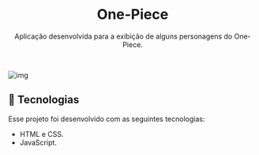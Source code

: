 <h1 align="center"> One-Piece </h1>

<p align="center">
Aplicação desenvolvida para a exibição de alguns personagens do One-Piece. <br/>
</p>

<br>

![img](https://github.com/felipe1793/One-Piece/assets/60719936/965a8170-b563-4f30-a11d-58c62f741bbe)

## 💾 Tecnologias
Esse projeto foi desenvolvido com as seguintes tecnologias:

-   HTML e CSS.
-   JavaScript.
